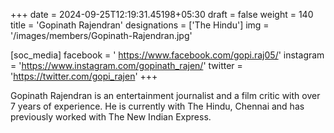 +++
date = 2024-09-25T12:19:31.45198+05:30
draft = false
weight = 140
title = 'Gopinath Rajendran'
designations = ['The Hindu']
img = '/images/members/Gopinath-Rajendran.jpg'

[soc_media]
facebook = ' https://www.facebook.com/gopi.raj05/'
instagram = 'https://www.instagram.com/gopinath_rajen/'
twitter = 'https://twitter.com/gopi_rajen'
+++

Gopinath Rajendran is an entertainment journalist and a film critic with over 7 years of experience. He is currently with The Hindu, Chennai and has previously worked with The New Indian Express.
